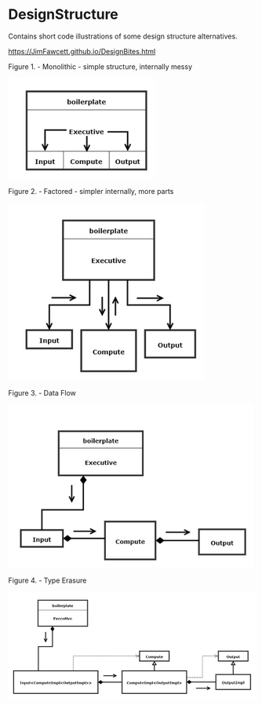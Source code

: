 # DesignStructure
Contains short code illustrations of some design structure alternatives.

https://JimFawcett.github.io/DesignBites.html

Figure 1. - Monolithic - simple structure, internally messy

<img src="Design1.jpg#left" width="300" />

Figure 2. - Factored - simpler internally, more parts

<img src="Design2.jpg#center" width="400" />

Figure 3. - Data Flow

<img src="Design4.jpg#right" width="500" />

Figure 4. - Type Erasure

<img src="Design5.jpg" width="700" />

